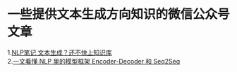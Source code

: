 一些提供文本生成方向知识的微信公众号文章
==
1.[NLP笔记 文本生成？还不快上知识库](https://mp.weixin.qq.com/s/-jbQXjc5R_3RxLVMBGIM_Q)  
2.[一文看懂 NLP 里的模型框架 Encoder-Decoder 和 Seq2Seq](https://mp.weixin.qq.com/s/wMzTpRENjApjfV4XlZ0zAQ)
